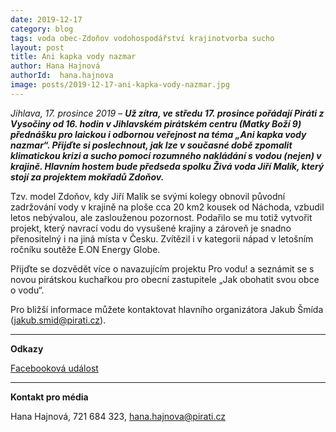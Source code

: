 ```yaml
---
date: 2019-12-17
category: blog
tags: voda obec-Zdoňov vodohospodářství krajinotvorba sucho
layout: post
title: Ani kapka vody nazmar
author: Hana Hajnová
authorId:  hana.hajnova
image: posts/2019-12-17-ani-kapka-vody-nazmar.jpg
---
```


*Jihlava, 17. prosince 2019* – ***Už zítra, ve středu 17. prosince pořádají Piráti z Vysočiny od 16. hodin v Jihlavském pirátském centru (Matky Boží 9) přednášku pro laickou i odbornou veřejnost na téma „Ani kapka vody nazmar“. Přijďte si poslechnout, jak lze v současné době zpomalit klimatickou krizi a sucho pomocí rozumného nakládání s vodou (nejen) v krajině. Hlavním hostem bude předseda spolku Živá voda Jiří Malík, který stojí za projektem mokřadů Zdoňov.***

Tzv. model Zdoňov, kdy Jiří Malík se svými kolegy obnovil původní zadržování vody v krajině na ploše cca 20 km2 kousek od Náchoda, vzbudil letos nebývalou, ale zaslouženou pozornost. Podařilo se mu totiž vytvořit projekt, který navrací vodu do vysušené krajiny a zároveň je snadno přenositelný i na jiná místa v Česku. Zvítězil i v kategorii nápad v letošním ročníku soutěže E.ON Energy Globe.

Přijďte se dozvědět více o navazujícím projektu Pro vodu! a seznámit se s novou pirátskou kuchařkou pro obecní zastupitele „Jak obohatit svou obce o vodu“. 

Pro bližší informace můžete kontaktovat hlavního organizátora Jakub Šmída (<jakub.smid@pirati.cz>). 

---

**Odkazy**

[Facebooková událost](https://www.facebook.com/events/2598677786865790)

---

**Kontakt pro média**

Hana Hajnová, 721 684 323, <hana.hajnova@pirati.cz>
